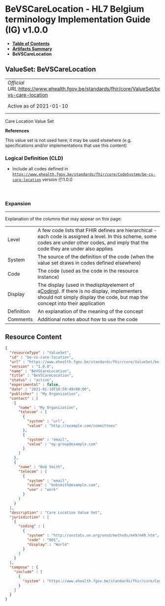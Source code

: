 # BeVSCareLocation - HL7 Belgium terminology Implementation Guide (IG) v1.0.0

* [**Table of Contents**](toc.md)
* [**Artifacts Summary**](artifacts.md)
* **BeVSCareLocation**

## ValueSet: BeVSCareLocation 

| | |
| :--- | :--- |
| *Official URL*:https://www.ehealth.fgov.be/standards/fhir/core/ValueSet/be-vs-care-location | *Version*:1.0.0 |
| Active as of 2021-01-10 | *Computable Name*:BeVSCareLocation |

 
Care Location Value Set 

 **References** 

This value set is not used here; it may be used elsewhere (e.g. specifications and/or implementations that use this content)

### Logical Definition (CLD)

* Include all codes defined in [`https://www.ehealth.fgov.be/standards/fhir/core/CodeSystem/be-cs-care-location`](CodeSystem-be-cs-care-location.md) version 📦1.0.0

 

### Expansion

-------

 Explanation of the columns that may appear on this page: 

| | |
| :--- | :--- |
| Level | A few code lists that FHIR defines are hierarchical - each code is assigned a level. In this scheme, some codes are under other codes, and imply that the code they are under also applies |
| System | The source of the definition of the code (when the value set draws in codes defined elsewhere) |
| Code | The code (used as the code in the resource instance) |
| Display | The display (used in the*display*element of a[Coding](http://hl7.org/fhir/R4/datatypes.html#Coding)). If there is no display, implementers should not simply display the code, but map the concept into their application |
| Definition | An explanation of the meaning of the concept |
| Comments | Additional notes about how to use the code |



## Resource Content

```json
{
  "resourceType" : "ValueSet",
  "id" : "be-vs-care-location",
  "url" : "https://www.ehealth.fgov.be/standards/fhir/core/ValueSet/be-vs-care-location",
  "version" : "1.0.0",
  "name" : "BeVSCareLocation",
  "title" : "BeVSCareLocation",
  "status" : "active",
  "experimental" : false,
  "date" : "2021-01-10T10:59:49+00:00",
  "publisher" : "My Organization",
  "contact" : [
    {
      "name" : "My Organization",
      "telecom" : [
        {
          "system" : "url",
          "value" : "http://example.com/committees"
        },
        {
          "system" : "email",
          "value" : "my-group@example.com"
        }
      ]
    },
    {
      "name" : "Bob Smith",
      "telecom" : [
        {
          "system" : "email",
          "value" : "bobsmith@example.com",
          "use" : "work"
        }
      ]
    }
  ],
  "description" : "Care Location Value Set",
  "jurisdiction" : [
    {
      "coding" : [
        {
          "system" : "http://unstats.un.org/unsd/methods/m49/m49.htm",
          "code" : "001",
          "display" : "World"
        }
      ]
    }
  ],
  "compose" : {
    "include" : [
      {
        "system" : "https://www.ehealth.fgov.be/standards/fhir/core/CodeSystem/be-cs-care-location"
      }
    ]
  }
}

```

